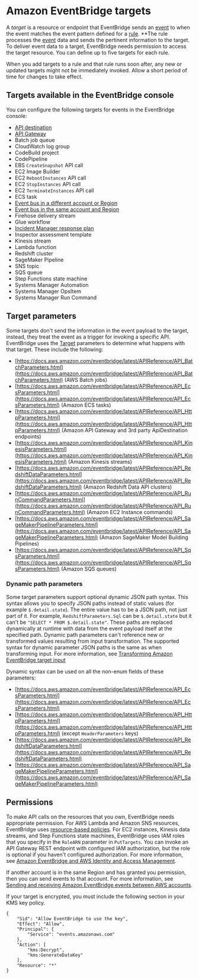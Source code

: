 # Amazon EventBridge targets<a name="eb-targets"></a>

A *target* is a resource or endpoint that EventBridge sends an [event](eb-events.md) to when the event matches the event pattern defined for a [rule](eb-rules.md)\. **The rule processes the [event](eb-events.md) data and sends the pertinent information to the target\. To deliver event data to a target, EventBridge needs permission to access the target resource\. You can define up to five targets for each rule\.

When you add targets to a rule and that rule runs soon after, any new or updated targets might not be immediately invoked\. Allow a short period of time for changes to take effect\.



## Targets available in the EventBridge console<a name="eb-console-targets"></a>

You can configure the following targets for events in the EventBridge console:
+ [API destination](eb-api-destinations.md)
+ [API Gateway](eb-api-gateway-target.md)
+ Batch job queue
+ CloudWatch log group
+ CodeBuild project
+ CodePipeline
+ EBS `CreateSnapshot` API call
+ EC2 Image Builder
+ EC2 `RebootInstances` API call
+ EC2 `StopInstances` API call
+ EC2 `TerminateInstances` API call
+ ECS task
+ [Event bus in a different account or Region](eb-cross-account.md)
+ [Event bus in the same account and Region](eb-bus-to-bus.md)
+ Firehose delivery stream
+ Glue workflow
+ [Incident Manager response plan](https://docs.aws.amazon.com//incident-manager/latest/userguide/incident-creation.html#incident-tracking-auto-eventbridge)
+ Inspector assessment template
+ Kinesis stream
+ Lambda function
+ Redshift cluster
+ SageMaker Pipeline
+ SNS topic
+ SQS queue
+ Step Functions state machine
+ Systems Manager Automation
+ Systems Manager OpsItem
+ Systems Manager Run Command

## Target parameters<a name="targets-specific-parms"></a>

Some targets don't send the information in the event payload to the target, instead, they treat the event as a trigger for invoking a specific API\. EventBridge uses the [Target](https://docs.aws.amazon.com/eventbridge/latest/APIReference/API_Target.html) parameters to determine what happens with that target\. These include the following:
+ [https://docs.aws.amazon.com/eventbridge/latest/APIReference/API_BatchParameters.html](https://docs.aws.amazon.com/eventbridge/latest/APIReference/API_BatchParameters.html) \(AWS Batch jobs\)
+ [https://docs.aws.amazon.com/eventbridge/latest/APIReference/API_EcsParameters.html](https://docs.aws.amazon.com/eventbridge/latest/APIReference/API_EcsParameters.html) \(Amazon ECS tasks\)
+ [https://docs.aws.amazon.com/eventbridge/latest/APIReference/API_HttpParameters.html](https://docs.aws.amazon.com/eventbridge/latest/APIReference/API_HttpParameters.html) \(Amazon API Gateway and 3rd party ApiDestination endpoints\)
+ [https://docs.aws.amazon.com/eventbridge/latest/APIReference/API_KinesisParameters.html](https://docs.aws.amazon.com/eventbridge/latest/APIReference/API_KinesisParameters.html) \(Amazon Kinesis streams\)
+ [https://docs.aws.amazon.com/eventbridge/latest/APIReference/API_RedshiftDataParameters.html](https://docs.aws.amazon.com/eventbridge/latest/APIReference/API_RedshiftDataParameters.html) \(Amazon Redshift Data API clusters\)
+ [https://docs.aws.amazon.com/eventbridge/latest/APIReference/API_RunCommandParameters.html](https://docs.aws.amazon.com/eventbridge/latest/APIReference/API_RunCommandParameters.html) \(Amazon EC2 Instance commands\)
+ [https://docs.aws.amazon.com/eventbridge/latest/APIReference/API_SageMakerPipelineParameters.html](https://docs.aws.amazon.com/eventbridge/latest/APIReference/API_SageMakerPipelineParameters.html) \(Amazon SageMaker Model Building Pipelines\)
+ [https://docs.aws.amazon.com/eventbridge/latest/APIReference/API_SqsParameters.html](https://docs.aws.amazon.com/eventbridge/latest/APIReference/API_SqsParameters.html) \(Amazon SQS queues\)

### Dynamic path parameters<a name="targets-dynamic-parms"></a>

Some target parameters support optional dynamic JSON path syntax\. This syntax allows you to specify JSON paths instead of static values \(for example `$.detail.state`\)\. The entire value has to be a JSON path, not just part of it\. For example, `RedshiftParameters.Sql` can be `$.detail.state` but it can't be `"SELECT * FROM $.detail.state"`\. These paths are replaced dynamically at runtime with data from the event payload itself at the specified path\. Dynamic path parameters can't reference new or transformed values resulting from input transformation\. The supported syntax for dynamic parameter JSON paths is the same as when transforming input\. For more information, see [Transforming Amazon EventBridge target input](eb-transform-target-input.md)

Dynamic syntax can be used on all the non\-enum fields of these parameters:
+ [https://docs.aws.amazon.com/eventbridge/latest/APIReference/API_EcsParameters.html](https://docs.aws.amazon.com/eventbridge/latest/APIReference/API_EcsParameters.html)
+ [https://docs.aws.amazon.com/eventbridge/latest/APIReference/API_HttpParameters.html](https://docs.aws.amazon.com/eventbridge/latest/APIReference/API_HttpParameters.html) \(except `HeaderParameters` keys\)
+ [https://docs.aws.amazon.com/eventbridge/latest/APIReference/API_RedshiftDataParameters.html](https://docs.aws.amazon.com/eventbridge/latest/APIReference/API_RedshiftDataParameters.html)
+ [https://docs.aws.amazon.com/eventbridge/latest/APIReference/API_SageMakerPipelineParameters.html](https://docs.aws.amazon.com/eventbridge/latest/APIReference/API_SageMakerPipelineParameters.html)

## Permissions<a name="targets-permissions"></a>

To make API calls on the resources that you own, EventBridge needs appropriate permission\. For AWS Lambda and Amazon SNS resources, EventBridge uses [resource\-based policies](eb-use-resource-based.md)\. For EC2 instances, Kinesis data streams, and Step Functions state machines, EventBridge uses IAM roles that you specify in the `RoleARN` parameter in `PutTargets`\. You can invoke an API Gateway REST endpoint with configured IAM authorization, but the role is optional if you haven't configured authorization\. For more information, see [Amazon EventBridge and AWS Identity and Access Management](eb-iam.md)\.

If another account is in the same Region and has granted you permission, then you can send events to that account\. For more information, see [Sending and receiving Amazon EventBridge events between AWS accounts](eb-cross-account.md)\.



If your target is encrypted, you must include the following section in your KMS key policy\.

```
{
    "Sid": "Allow EventBridge to use the key",
    "Effect": "Allow",
    "Principal": {
        "Service": "events.amazonaws.com"
    },
    "Action": [
        "kms:Decrypt",
        "kms:GenerateDataKey"
    ],
    "Resource": "*"
}
```
